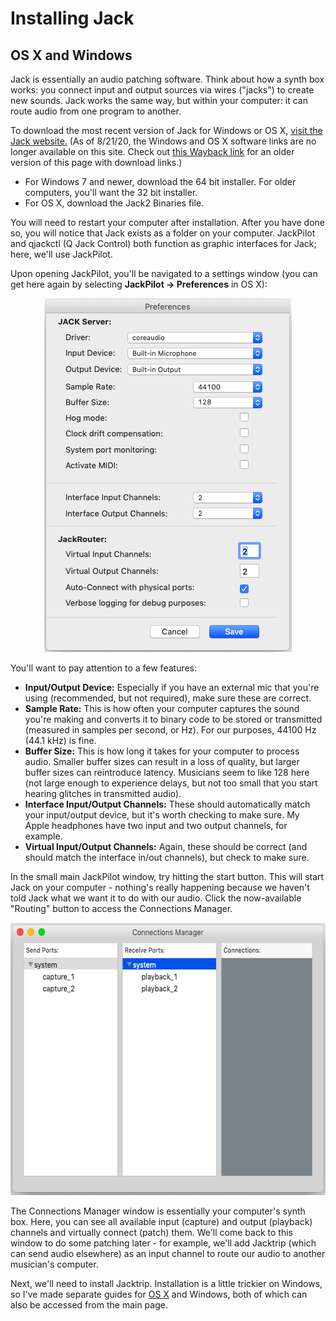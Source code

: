 # Installing Jack

## OS X and Windows

Jack is essentially an audio patching software. Think about how a synth box works: you connect input and output sources via wires ("jacks") to create new sounds. Jack works the same way, but within your computer: it can route audio from one program to another.

To download the most recent version of Jack for Windows or OS X, [visit the Jack website.](https://jackaudio.org/downloads/)
(As of 8/21/20, the Windows and OS X software links are no longer available on this site. Check out [this Wayback link](https://web.archive.org/web/20200808125552/https://jackaudio.org/downloads/) for an older version of this page with download links.)
- For Windows 7 and newer, download the 64 bit installer. For older computers, you'll want the 32 bit installer.
- For OS X, download the Jack2 Binaries file.

You will need to restart your computer after installation. After you have done so, you will notice that Jack exists as a folder on your computer. JackPilot and qjackctl (Q Jack Control) both function as graphic interfaces for Jack; here, we'll use JackPilot.

Upon opening JackPilot, you'll be navigated to a settings window (you can get here again by selecting __JackPilot → Preferences__ in OS X):

<p align="center">
  <img width="396" height="566" src="https://github.com/lucylangenb/jacktrip/blob/master/screencaps/jackpilot_preferences.png?raw=true">
</p>

You'll want to pay attention to a few features:
- __Input/Output Device:__ Especially if you have an external mic that you're using (recommended, but not required), make sure these are correct.
- __Sample Rate:__ This is how often your computer captures the sound you're making and converts it to binary code to be stored or transmitted (measured in samples per second, or Hz). For our purposes, 44100 Hz (44.1 kHz) is fine.
- __Buffer Size:__ This is how long it takes for your computer to process audio. Smaller buffer sizes can result in a loss of quality, but larger buffer sizes can reintroduce latency. Musicians seem to like 128 here (not large enough to experience delays, but not too small that you start hearing glitches in transmitted audio).
- __Interface Input/Output Channels:__ These should automatically match your input/output device, but it's worth checking to make sure. My Apple headphones have two input and two output channels, for example.
- __Virtual Input/Output Channels:__ Again, these should be correct (and should match the interface in/out channels), but check to make sure.

In the small main JackPilot window, try hitting the start button. This will start Jack on your computer - nothing's really happening because we haven't told Jack what we want it to do with our audio. Click the now-available "Routing" button to access the Connections Manager.

<p align="center">
  <img width="587" height="436" src="https://github.com/lucylangenb/jacktrip/blob/master/screencaps/jackpilot_connectionsmanager.png?raw=true">
</p>

The Connections Manager window is essentially your computer's synth box. Here, you can see all available input (capture) and output (playback) channels and virtually connect (patch) them. We'll come back to this window to do some patching later - for example, we'll add Jacktrip (which can send audio elsewhere) as an input channel to route our audio to another musician's computer.

Next, we'll need to install Jacktrip. Installation is a little trickier on Windows, so I've made separate guides for [OS X](https://github.com/lucylangenb/jacktrip/blob/master/installjacktrip_osx.md#installing-jacktrip) and Windows, both of which can also be accessed from the main page.
